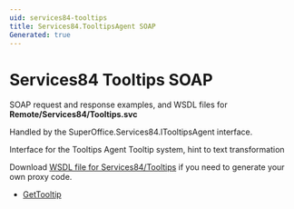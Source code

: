 ```yaml
---
uid: services84-tooltips
title: Services84.TooltipsAgent SOAP
Generated: true
---
```


# Services84 Tooltips SOAP

SOAP request and response examples, and WSDL files for **Remote/Services84/Tooltips.svc**

Handled by the <see cref="T:SuperOffice.Services84.ITooltipsAgent">SuperOffice.Services84.ITooltipsAgent</see> interface.

Interface for the Tooltips Agent
Tooltip system, hint to text transformation

Download [WSDL file for Services84/Tooltips](../Services84-Tooltips.md) if you need to generate your own proxy code.

* [GetTooltip](GetTooltip.md)
